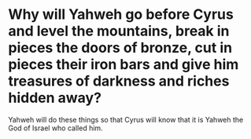 # Why will Yahweh go before Cyrus and level the mountains, break in pieces the doors of bronze, cut in pieces their iron bars and give him treasures of darkness and riches hidden away?

Yahweh will do these things so that Cyrus will know that it is Yahweh the God of Israel who called him.
